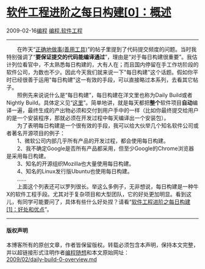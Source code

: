 <!DOCTYPE html>
<html xmlns="http://www.w3.org/1999/xhtml" xml:lang="zh-CN">
<head>
<meta http-equiv="Content-Type" content="text/html; charset=utf-8" />
<meta name="generator" content="Python script by program.think@gmail.com" />
<meta name="provider" content="program-think.blogspot.com" />
<link type="text/css" rel="stylesheet" href="../../css/program-think.css" />
<title>软件工程进阶之每日构建[0]：概述 - 编程随想的博客</title>
</head>
<body>
<div id="main" style="width:100%;">
<h1><a href="../../index.md" title="回到首页">软件工程进阶之每日构建[0]：概述</a></h1>
<div class="post-info"><span class="date-header">2009-02-16</span><a href="../../tags/E7BC96E7A88B.md" class="tag">编程</a> <a href="../../tags/E7BC96E7A88B.E8BDAFE4BBB6E5B7A5E7A88B.md" class="tag">编程.软件工程</a> </div>
<hr>
<div class="post">
　　在昨天“<a href="../../2009/02/6.md">正确地做事(善用工具)</a>”的帖子里提到了代码提交频度的问题。当时我特别强调了“<b>要保证提交的代码能编译通过</b>”，理由是“对于每日构建很重要”。我估计列位看官中，不太熟悉每日构建的，大有人在；而且国内停留在手工作坊阶段的软件公司，为数也不少。因此今天我们就来说一下"每日构建"这个话题。假如你平时已经很善于运用"每日构建"这一有效的手段，可以直接略过本系列，去看其它帖子。<!--program-think--><br />　　照例先来说说什么是“每日构建”，每日构建在洋文里也称为Daily Build或者Nightly Build。具体定义见“<a href="http://en.wikipedia.org/wiki/Daily_build" target="_blank" rel="nofollow">这里</a>”。简单地讲，就是每天都把<b>整个</b>软件项目<b>自动</b>编译一遍，最终生成的产出物必须和交付到用户手中的一样（比如你最终提交给用户的是一个安装程序，那就必须在开发过程中每天编译出一个安装包）。<br />　　为了表明每日构建是一个很有效的手段，我可以给大伙举几个知名软件公司或者著名开源项目的例子：<br />　　1、微软公司内部几乎所有产品的开发过程，都会使用每日构建。<br />　　2、我不确定Google是否所有产品都采用，但至少Google的Chrome浏览器是采用每日构建。<br />　　3、知名的开源组织Mozilla也大量使用每日构建。<br />　　4、知名的Linux发行版Ubuntu也使用每日构建。<br />　　......<br />　　上面这个列表还可以罗列很长。举这么多例子，无非想说，每日构建是一种牛X的软件工程手段。尤其对于复杂项目和大型团队，它的好处更加明显。看到这儿，有同学可能要问了，具体有些什么好处捏？请看“<a href="../../2009/02/daily-build-1-advantage.md">软件工程进阶之每日构建[1]：好处和优点</a>”。<div class="blogger-post-footer">
</div>
<hr>
<div class="copyright">
<h4>版权声明</h4>
本博客所有的原创文章，作者皆保留版权。转载必须包含本声明，保持本文完整，并以超链接形式注明作者<a href="mailto:program.think@gmail.com">编程随想</a>和本文原始网址：<br>
<a href="2009/02/daily-build-0-overview.md">2009/02/daily-build-0-overview.md</a>
</div>
</div>
</body>
</html>
